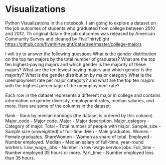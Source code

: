 # Visualizations
Python Visualizations
In this notebook, I am going to explore a dataset on the job outcomes of students who graduated from college between 2010 and 2012. Th original data n the job outcomes was released by American Community Survey and cleaned by FiveThirtyEight https://github.com/fivethirtyeight/data/tree/master/college-majors

I will try to answer the following questions What is the gender distribution on the top ten majors by the total number of graduates? What are the top ten highest-paying majors and which gender is the majority of these majors? What are the ten lowest paying majors and which gender is the majority? What is the gender distribution by major category What is the unemployment rate per major category? and what are the top ten majors with the highest percentage of the unemployment rate?

Each row in the dataset represents a different major in college and contains information on gender diversity, employment rates, median salaries, and more. Here are some of the columns in the dataset:

Rank - Rank by median earnings (the dataset is ordered by this column).
Major_code - Major code.
Major - Major description.
Major_category - Category of major.
Total - Total number of people with major.
Sample_size - Sample size (unweighted) of full-time.
Men - Male graduates.
Women - Female graduates.
ShareWomen - Women as share of total.
Employed - Number employed.
Median - Median salary of full-time, year-round workers.
Low_wage_jobs - Number in low-wage service jobs.
Full_time - Number employed 35 hours or more.
Part_time - Number employed less than 35 hours.
